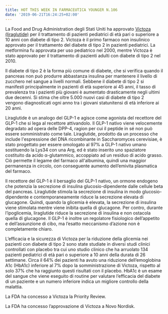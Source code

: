 ```yaml
---
title: HOT THIS WEEK IN FARMACEUTICA YOUNGER N.106
date: '2019-06-21T16:24:25+02:00'
---
```

La Food and Drug Administration degli Stati Uniti ha approvato [Victoza (liraglutide)](https://www.fda.gov/news-events/press-announcements/fda-approves-new-treatment-pediatric-patients-type-2-diabetes) per il trattamento di pazienti pediatrici di età pari o superiore a 10 anni con diabete di tipo 2. Victoza è il primo farmaco non insulinico approvato per il trattamento del diabete di tipo 2 in pazienti pediatrici. La metformina fu approvata per uso pediatrico nel 2000, mentre Victoza è stato approvato per il trattamento di pazienti adulti con diabete di tipo 2 nel 2010.

Il diabete di tipo 2 è la forma più comune di diabete, che si verifica quando il pancreas non può produrre abbastanza insulina per mantenere il livello di zucchero nel sangue a livelli normali. Sebbene il diabete di tipo 2 si manifesti principalmente in pazienti di età superiore ai 45 anni, il tasso di prevalenza tra i pazienti più giovani è aumentato drasticamente negli ultimi due decenni. Si stima che oltre 5.000 nuovi casi di diabete di tipo 2 vengono diagnosticati ogni anno tra i giovani statunitensi di età inferiore ai 20 anni.

Liraglutide è un analogo del GLP-1 e agisce come agonista del recettore del GLP-1 che si lega al recettore attivandolo. Il GLP-1 nativo viene velocemente degradato ad opera delle DPP-4, ragion per cui il peptide in sé non può essere somministrato come tale. Liraglutide, prodotto da un processo che include l'espressione del DNA ricombinante in Saccharomyces cerevisiae, è stato progettato per essere omologato al 97% a GLP-1 nativo umano sostituendo la Lys34 con una Arg, ed è stato inserito uno spaziatore costituito da acido α-glutammico, accoppiato ad un residuo di acido grasso. Ciò permette il legame del farmaco all'albumina, quindi una maggior permanenza in circolo, con conseguente aumento dell’emivita plasmatica del farmaco.

Il recettore del GLP-1 è il bersaglio del GLP-1 nativo, un ormone endogeno che potenzia la secrezione di insulina glucosio-dipendente dalle cellule beta del pancreas. Liraglutide stimola la secrezione di insulina in modo glucosio-dipendente e contemporaneamente riduce la secrezione elevata di glucagone. Quindi, quando la glicemia è elevata, la secrezione di insulina viene stimolata mentre viene inibita quella di glucagone. Per contro, durante l’ipoglicemia, liraglutide riduce la secrezione di insulina e non ostacola quella di glucagone. Il GLP-1 è inoltre un regolatore fisiologico dell’appetito e dell’assunzione di cibo, ma l’esatto meccanismo d’azione non è completamente chiaro. 

L’efficacia e la sicurezza di Victoza per la riduzione della glicemia nei pazienti con diabete di tipo 2 sono state studiate in diversi studi clinici controllati con placebo tra cui uno studio clinico che ha arruolato 134 pazienti pediatrici di età pari o superiore a 10 anni della durata di 26 settimane. Circa il 64% dei pazienti ha avuto una riduzione dell’emoglobina A1c (HbA1c) inferiore al 7% dopo la somministrazione di Victoza, rispetto al solo 37% che ha raggiunto questi risultati con il placebo. HbA1c è un esame del sangue che viene eseguito di routine per valutare l’efficacia del diabete di un paziente e un numero inferiore indica un migliore controllo della malattia.

La FDA ha concesso a Victoza la Priority Review.

La FDA ha concesso l’approvazione di Victoza a Novo Nordisk.
